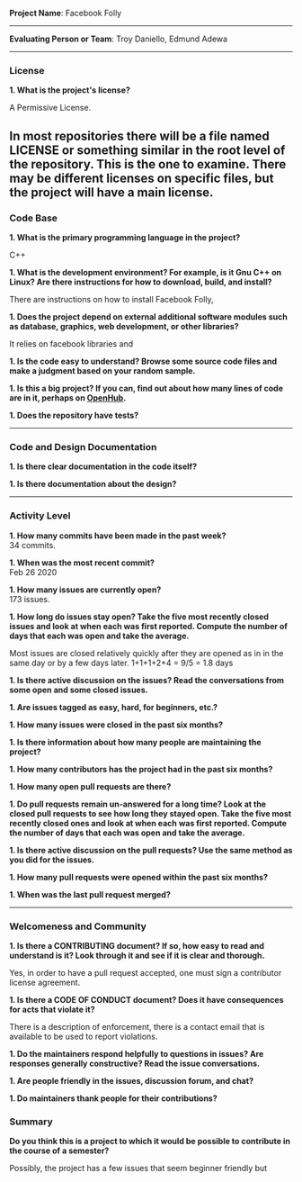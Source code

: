 **Project Name**:
Facebook Folly

---

**Evaluating Person or Team**:
Troy Daniello, Edmund Adewa

---


### License

__1. What is the project's license?__

  A Permissive License.

In most repositories there will be a file named LICENSE or something similar in
the root level of the repository. This is the one to examine. There may be
different licenses on specific files, but the project will have a main license.
<br>
---

### Code Base


__1. What is the primary programming language in the project?__
<br>

  C++

__1. What is the development environment? For example, is it Gnu C++ on Linux?
Are there instructions for how to download, build, and install?__
<br>

  There are instructions on how to install Facebook Folly, 

__1. Does the project depend on external additional software modules such as
database,  graphics, web development, or other libraries?__
<br>

  It relies on facebook libraries and 

__1. Is the code easy to understand? Browse some source code files and make
a judgment based on your random sample.__
<br>

__1. Is this a big project? If you can, find out about how many lines of code
are in it, perhaps on [OpenHub](https://www.openhub.net/).__
<br>


__1. Does the repository have tests?__
<br>


---

### Code and Design Documentation
__1. Is there clear documentation in the code itself?__
<br>


__1. Is there documentation about the design?__
<br>


---


### Activity Level


__1. How many commits have been made in the past week?__
<br> 34 commits.

__1. When was the most recent commit?__
<br> Feb 26 2020

__1. How many issues are currently open?__
<br> 173 issues.

__1. How long do issues stay open?
Take the five most recently closed issues and look at when each was first reported.
Compute the number of days that each was open and take the average.__
<br> 

Most issues are closed relatively quickly after they are opened as in in the same day or by a few days later.
1+1+1+2+4 = 9/5 = 1.8 days

__1. Is there active discussion on the issues?
Read the conversations from some open and some closed issues.__
<br>

__1. Are issues tagged as easy, hard, for beginners, etc.?__
<br>

__1. How many issues were closed in the past six months?__
<br>


__1. Is there information about how many people are maintaining the project?__
<br>

__1. How many contributors has the project had in the past six months?__
<br>


__1. How many open pull requests are there?__
<br>

__1. Do pull requests remain un-answered for a long time?
Look at the closed pull requests to see how long they stayed open.
Take the five most recently closed ones and look at when each was first reported.
Compute the number of days that each was open and take the average.__
<br>

__1. Is there active discussion on the pull requests?
Use the same method as you did for the issues.__
<br>

__1. How many pull requests were opened within the past six months?__
<br>


__1. When was the last  pull request  merged?__
<br>

---
### Welcomeness and Community

__1. Is there a CONTRIBUTING document? If so, how easy to read and understand is it?
Look through it and see if it is clear and thorough.__
<br>

Yes, in order to have a pull request accepted, one must sign a contributor license agreement.

__1. Is there a CODE OF CONDUCT document? Does it have consequences for acts that
violate it?__
<br>

There is a description of enforcement, there is a contact email that is available 
to be used to report violations.

__1. Do the maintainers respond helpfully to questions in issues?
Are responses generally constructive?
Read the issue conversations.__
<br>

__1. Are people friendly in the issues, discussion forum, and chat?__
<br>

__1. Do maintainers thank people for their contributions?__
<br>

### Summary
__Do you think  this is a project to which it would be possible to contribute in the
course of a semester?__

Possibly, the project has a few issues that seem beginner friendly but 
